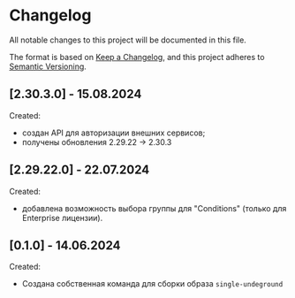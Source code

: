 # Changelog

All notable changes to this project will be documented in this file.

The format is based on [Keep a Changelog](https://keepachangelog.com/en/1.0.0/),
and this project adheres to [Semantic Versioning](https://semver.org/spec/v2.0.0.html).

## [2.30.3.0] - 15.08.2024

Created:

- создан API для авторизации внешних сервисов;
- получены обновления 2.29.22 -> 2.30.3

## [2.29.22.0] - 22.07.2024

Created:

- добавлена возможность выбора группы для "Conditions" (только для Enterprise лицензии).

## [0.1.0] - 14.06.2024

Created:

- Создана собственная команда для сборки образа `single-undeground`
